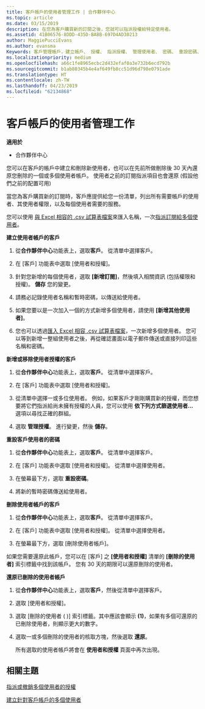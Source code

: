 ```yaml
---
title: 客戶帳戶的使用者管理工作 | 合作夥伴中心
ms.topic: article
ms.date: 03/15/2019
description: 在您為客戶購買新的訂閱之後，您就可以指派授權給特定使用者。
ms.assetid: 41B06576-8DDD-435D-BABB-697D4AD30213
author: MaggiePucciEvans
ms.author: evansma
Keywords: 客戶管理帳戶，建立帳戶、 授權、 指派授權、 管理使用者、 密碼、 重設密碼、 變更密碼
ms.localizationpriority: medium
ms.openlocfilehash: a66c1fe8965ecbc2d432efaf0a3e732b6ecd792b
ms.sourcegitcommit: b1ab80345b4e4af649fb8cc51d96d798e0791ade
ms.translationtype: HT
ms.contentlocale: zh-TW
ms.lasthandoff: 04/23/2019
ms.locfileid: "62134868"
---
```

# <a name="user-management-tasks-for-customer-accounts"></a>客戶帳戶的使用者管理工作

**適用於**

-  合作夥伴中心



您可以在客戶的帳戶中建立和刪除新使用者，也可以在先前所做刪除後 30 天內還原您刪除的一個或多個使用者帳戶。 使用者之前的訂閱指派項目也會還原 (假設他們之前的配置可用)

當您為客戶購買新的訂閱時，客戶應提供給您一份清單，列出所有需要帳戶的使用者、其使用者權限，以及每個使用者需要的服務。  

您可以使用 [與 Excel 相容的 .csv 試算表檔案](adding-multiple-users-to-a-customer-account.md)來匯入名稱，一次[指派訂閱給多個使用者](bulk-license-provisioning-for-multiple-users.md)。

<a href="" id="createuseraccounts"></a>
**建立使用者帳戶的客戶**

1.  從**合作夥伴中心**功能表上，選取**客戶**。 從清單中選擇客戶。

2.  在 \[客戶\] 功能表中選取 \[使用者和授權\]。

3.  針對您新增的每個使用者，選取 **\[新增訂閱\]**，然後填入相關資訊 (包括權限和授權)。 **儲存** 您的變更。

4.  請務必記錄使用者名稱和暫時密碼，以傳送給使用者。 

5.  如果您要以是一次加入一個的方式新增多個使用者，請使用 **\[新增其他使用者\]**。 

6. 您也可以透過[匯入 Excel 相容 .csv 試算表檔案](adding-multiple-users-to-a-customer-account.md)，一次新增多個使用者。 您可以等到新增一整組使用者之後，再從確認畫面以電子郵件傳送或直接列印這些名稱和密碼。

<a href="" id="userlicensing"></a>
**新增或移除使用者授權的客戶**

1.  從**合作夥伴中心**功能表上，選取**客戶**。 從清單中選擇客戶。

2.  在 \[客戶\] 功能表中選取 \[使用者和授權\]。

3.  從清單中選擇一或多位使用者。 例如，如果客戶才剛剛購買新的授權，而您想要將它們指派給尚未擁有授權的人員，您可以使用 **依下列方式篩選使用者...** 選項以尋找正確的群組。

4.  選取 **管理授權**。 進行變更，然後 **儲存**。

<a href="" id="resetpassword"></a>
**重設客戶使用者的密碼**

1.  從**合作夥伴中心**功能表上，選取**客戶**。 從清單中選擇客戶。

2.  在 \[客戶\] 功能表中選取 \[使用者和授權\]。 從清單中選擇使用者。

3.  在螢幕最下方，選取 **重設密碼**。 

4.  將新的暫時密碼傳送給使用者。

<a href="" id="deleteuseraccounts"></a>
**刪除使用者帳戶的客戶**

1.  從**合作夥伴中心**功能表上，選取**客戶**。 從清單中選擇客戶。

2.  在 \[客戶\] 功能表中選取 \[使用者和授權\]。 從清單中選擇使用者。

3.  在螢幕最下方，選取 \[刪除使用者帳戶\]。

如果您需要還原此帳戶，您可以在 \[客戶\] 之 **\[使用者和授權\]** 清單的 **\[刪除的使用者\]** 索引標籤中找到該帳戶。 您有 30 天的期限可以還原刪除的使用者。

<a href="" id="restoreuseraccounts"></a>
**還原已刪除的使用者帳戶**

1.  從**合作夥伴中心**功能表上，選取**客戶**，然後從清單中選擇客戶。

2.  選取 \[使用者和授權\]。

3.  選取 \[刪除的使用者 ( )\] 索引標籤。其中應該會顯示 **(1)**，如果有多個可還原的已刪除使用者，則顯示更大的數字。

4.  選取一或多個刪除的使用者的核取方塊，然後選取 **還原**。

    所有選取的使用者帳戶將會在 **使用者和授權** 頁面中再次出現。

## <a name="related-topics"></a>相關主題


[指派或撤銷多個使用者的授權](bulk-license-provisioning-for-multiple-users.md)

[建立針對客戶帳戶的多個使用者](adding-multiple-users-to-a-customer-account.md)

 

 



